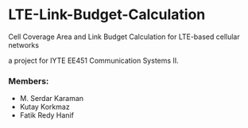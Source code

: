 # LTE-Link-Budget-Calculation
Cell Coverage Area and Link Budget Calculation for LTE-based cellular networks

a project for IYTE EE451 Communication Systems II.

### Members:
* M. Serdar Karaman
* Kutay Korkmaz
* Fatik Redy Hanif
